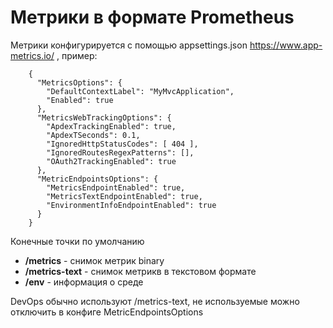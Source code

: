 # Метрики в формате Prometheus

Метрики конфигурируется с помощью appsettings.json  https://www.app-metrics.io/ , пример:

        {
          "MetricsOptions": {
            "DefaultContextLabel": "MyMvcApplication",
            "Enabled": true
          },
          "MetricsWebTrackingOptions": {
            "ApdexTrackingEnabled": true,
            "ApdexTSeconds": 0.1,
            "IgnoredHttpStatusCodes": [ 404 ],
            "IgnoredRoutesRegexPatterns": [],
            "OAuth2TrackingEnabled": true
          },
          "MetricEndpointsOptions": {
            "MetricsEndpointEnabled": true,
            "MetricsTextEndpointEnabled": true,    
            "EnvironmentInfoEndpointEnabled": true
          }
        }

Конечные точки по умолчанию
*  **/metrics** - снимок метрик binary
*  **/metrics-text** - снимок метрикв в текстовом формате
*  **/env** - информация о среде

DevOps обычно используют /metrics-text, не используемые можно отключить в конфиге MetricEndpointsOptions